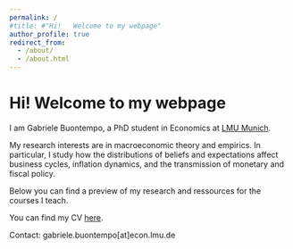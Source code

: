 ```yaml
---
permalink: /
#title: #"Hi!   Welcome to my webpage"
author_profile: true
redirect_from: 
  - /about/
  - /about.html
---
```


# Hi! Welcome to my webpage

I am Gabriele Buontempo, a PhD student in Economics at [LMU Munich](https://www.econ.lmu.de/en/).

My research interests are in macroeconomic theory and empirics. In particular, I study how the distributions of beliefs and expectations affect business cycles, inflation dynamics, and the transmission of monetary and fiscal policy. 

Below you can find a preview of my research and ressources for the courses I teach.

You can find my CV [here](.).

Contact: gabriele.buontempo[at]econ.lmu.de
